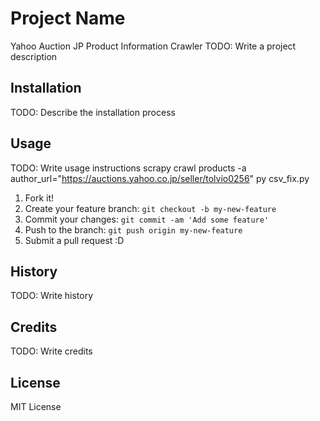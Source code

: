 # Project Name
Yahoo Auction JP Product Information Crawler
TODO: Write a project description
## Installation
TODO: Describe the installation process
## Usage
TODO: Write usage instructions
scrapy crawl products -a author_url="https://auctions.yahoo.co.jp/seller/tolvio0256"
py csv_fix.py
1. Fork it!
2. Create your feature branch: `git checkout -b my-new-feature`
3. Commit your changes: `git commit -am 'Add some feature'`
4. Push to the branch: `git push origin my-new-feature`
5. Submit a pull request :D
## History
TODO: Write history
## Credits
TODO: Write credits
## License
MIT License
